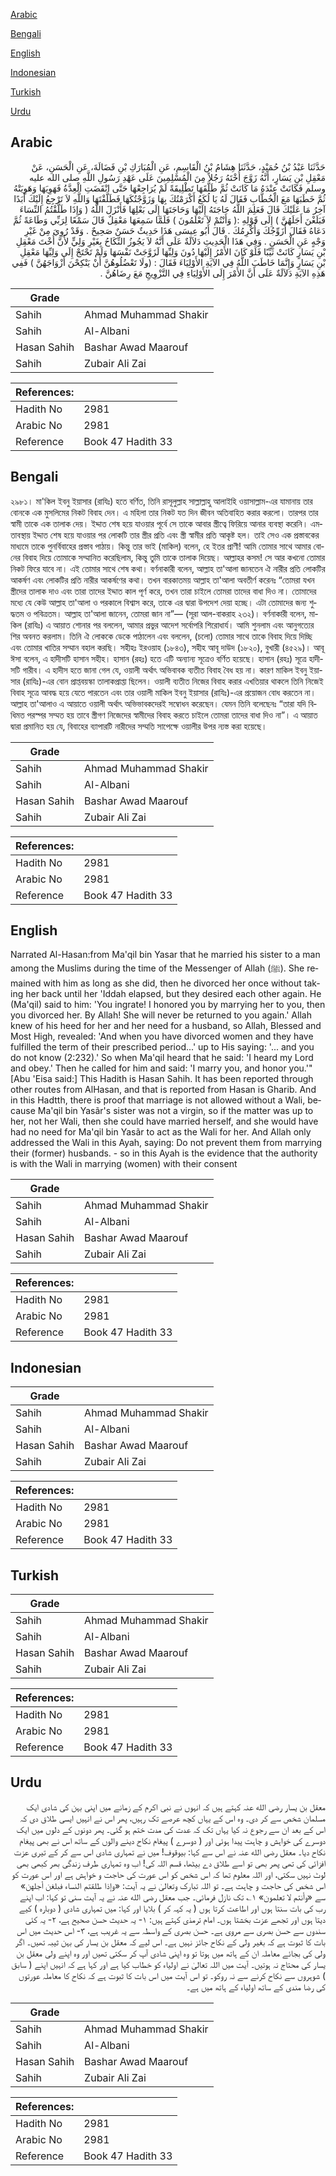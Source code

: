 [Arabic](#arabic)

[Bengali](#bengali)

[English](#english)

[Indonesian](#indonesian)

[Turkish](#turkish)

[Urdu](#urdu)

## Arabic


<div dir="rtl" lang="ar" style={{fontSize:'larger',backgroundColor:'#f8f9fa',padding:20}}>
حَدَّثَنَا عَبْدُ بْنُ حُمَيْدٍ، حَدَّثَنَا هِشَامُ بْنُ الْقَاسِمِ، عَنِ الْمُبَارَكِ بْنِ فَضَالَةَ، عَنِ الْحَسَنِ، عَنْ مَعْقِلِ بْنِ يَسَارٍ، أَنَّهُ زَوَّجَ أُخْتَهُ رَجُلاً مِنَ الْمُسْلِمِينَ عَلَى عَهْدِ رَسُولِ اللَّهِ صلى الله عليه وسلم فَكَانَتْ عِنْدَهُ مَا كَانَتْ ثُمَّ طَلَّقَهَا تَطْلِيقَةً لَمْ يُرَاجِعْهَا حَتَّى انْقَضَتِ الْعِدَّةُ فَهَوِيَهَا وَهَوِيَتْهُ ثُمَّ خَطَبَهَا مَعَ الْخُطَّابِ فَقَالَ لَهُ يَا لُكَعُ أَكْرَمْتُكَ بِهَا وَزَوَّجْتُكَهَا فَطَلَّقْتَهَا وَاللَّهِ لاَ تَرْجِعُ إِلَيْكَ أَبَدًا آخِرُ مَا عَلَيْكَ قَالَ فَعَلِمَ اللَّهُ حَاجَتَهُ إِلَيْهَا وَحَاجَتَهَا إِلَى بَعْلِهَا فَأَنْزَلَ اللَّهُ ‏(‏ وَإِذَا طَلَّقْتُمُ النِّسَاءَ فَبَلَغْنَ أَجَلَهُنَّ ‏)‏ إِلَى قَوْلِهِ ‏:‏‏(‏ وَأَنْتُمْ لاَ تَعْلَمُونَ ‏)‏ فَلَمَّا سَمِعَهَا مَعْقِلٌ قَالَ سَمْعًا لِرَبِّي وَطَاعَةً ثُمَّ دَعَاهُ فَقَالَ أُزَوِّجُكَ وَأُكْرِمُكَ ‏.‏ قَالَ أَبُو عِيسَى هَذَا حَدِيثٌ حَسَنٌ صَحِيحٌ ‏.‏ وَقَدْ رُوِيَ مِنْ غَيْرِ وَجْهٍ عَنِ الْحَسَنِ ‏.‏ وَفِي هَذَا الْحَدِيثِ دَلاَلَةٌ عَلَى أَنَّهُ لاَ يَجُوزُ النِّكَاحُ بِغَيْرِ وَلِيٍّ لأَنَّ أُخْتَ مَعْقِلِ بْنِ يَسَارٍ كَانَتْ ثَيِّبًا فَلَوْ كَانَ الأَمْرُ إِلَيْهَا دُونَ وَلِيِّهَا لَزَوَّجَتْ نَفْسَهَا وَلَمْ تَحْتَجْ إِلَى وَلِيِّهَا مَعْقِلِ بْنِ يَسَارٍ وَإِنَّمَا خَاطَبَ اللَّهُ فِي الآيَةِ الأَوْلِيَاءَ فَقَالَ ‏:‏ ‏(‏ولَا تَعْضُلُوهُنَّ أَنْ يَنْكِحْنَ أَزْوَاجَهُنَّ ‏)‏ فَفِي هَذِهِ الآيَةِ دَلاَلَةٌ عَلَى أَنَّ الأَمْرَ إِلَى الأَوْلِيَاءِ فِي التَّزْوِيجِ مَعَ رِضَاهُنَّ ‏.‏
</div>
<div style={{backgroundColor:'#f8f9fa',padding:20, marginBottom: 10}}><table> <thead> <tr> <th>Grade</th> <th></th> </tr> </thead> <tbody> <tr><td>Sahih</td><td>Ahmad Muhammad Shakir</td></tr><tr><td>Sahih</td><td>Al-Albani</td></tr><tr><td>Hasan Sahih</td><td>Bashar Awad Maarouf</td></tr><tr><td>Sahih</td><td>Zubair Ali Zai</td></tr></tbody></table><table> <thead> <tr> <th>References:</th> <th></th> </tr> </thead> <tbody><tr><td>Hadith No</td><td>2981</td></tr><tr><td>Arabic No</td><td>2981</td></tr><tr><td>Reference</td><td>Book 47 Hadith 33</td></tr></tbody></table></div>

## Bengali


<div dir="ltr" lang="bn" style={{fontSize:'larger',backgroundColor:'#f8f9fa',padding:20}}>
২৯৮১। মা'কিল ইবনু ইয়াসার (রাযিঃ) হতে বর্ণিত, তিনি রাসূলুল্লাহ সাল্লাল্লাহু আলাইহি ওয়াসাল্লাম-এর যামানায় তার বোনকে এক মুসলিমের নিকট বিবাহ দেন। এ মহিলা তার নিকট যত দিন জীবন অতিবাহিত করার করলো। তারপর তার স্বামী তাকে এক তালাক দেয়। ইদ্দাত শেষ হয়ে যাওয়ার পূর্বে সে তাকে আবার স্ত্রীত্বে ফিরিয়ে আনার ব্যবস্থা করেনি। এমতাবস্থায় ইদ্দাত শেষ হয়ে যাওয়ার পর লোকটি তার স্ত্রীর প্রতি এবং স্ত্রী স্বামীর প্রতি আকৃষ্ট হল। তাই সেও এক প্রস্তাবকের মাধ্যমে তাকে পুনর্বিবাহের প্রস্তাব পাঠায়। কিন্তু তার ভাই (মাকিল) বলেন, হে ইতর প্রাণী! আমি তোমার সাথে আমার বোনের বিবাহ দিয়ে তোমাকে সম্মানিত করেছিলাম, কিন্তু তুমি তাকে তালাক দিয়েছ। আল্লাহর কসম! সে আর কখনো তোমার নিকট ফিরে যাবে না। এই তোমার সাথে শেষ কথা। বর্ণনাকারী বলেন, আল্লাহ তা'আলা জানতেন ঐ নারীর প্রতি লোকটির আকর্ষণ এবং লোকটির প্রতি নারীর আকর্ষণের কথা। তখন বারকাতময় আল্লাহ তা'আলা অবতীর্ণ করেনঃ “তোমরা যখন স্ত্রীদের তালাক দাও এবং তারা তাদের ইদ্দাত কাল পূর্ণ করে, তখন তারা চাইলে তোমরা তাদের বাধা দিও না। তোমাদের মধ্যে যে কেউ আল্লাহ তা'আলা ও পরকালে বিশ্বাস করে, তাকে এর দ্বারা উপদেশ দেয়া হচ্ছে। এটা তোমাদের জন্য শুদ্ধতম ও পবিত্রতম। আল্লাহ তা'আলা জানেন, তোমরা জান না”— (সূরা আল-বাকরাহ ২৩২)। বর্ণনাকারী বলেন, মাকিল (রাযিঃ) এ আয়াত শোনার পর বললেন, আমার প্রভুর আদেশ সর্বোপরি শিরোধার্য। আমি শুনলাম এবং আনুগত্যের শির অবনত করলাম। তিনি ঐ লোককে ডেকে পাঠালেন এবং বললেন, (চলো) তোমার সাথে তাকে বিবাহ দিয়ে দিচ্ছি এবং তোমার খাতির সম্মান বহাল করছি। সহীহঃ ইরওয়াহ (১৮৪৩), সহীহ আবূ দাউদ (১৮২০), বুখারী (৪৫২৯)। আবূ ঈসা বলেন, এ হাদীসটি হাসান সহীহ। হাসান (রহঃ) হতে এটি অন্যান্য সূত্রেও বর্ণিত হয়েছে। হাসান (রহঃ) সূত্রে হাদীসটি গারীব। এ হাদীস হতে জানা গেল যে, ওয়ালী অর্থাৎ অভিবাবক ব্যতীত বিবাহ বৈধ হয় না। কারণ মাকিল ইবনু ইয়াসার (রাযিঃ)-এর বোন প্রাপ্তবয়স্কা তালাকপ্রাপ্তা ছিলেন। ওয়ালী ব্যতীত নিজের বিবাহ করার এখতিয়ার থাকলে তিনি নিজেই বিবাহ সূত্রে আবদ্ধ হয়ে যেতে পারতেন এবং তার ওয়ালী মাকিল ইবনু ইয়াসার (রাযিঃ)-এর প্রয়োজন বোধ করতেন না। আল্লাহ তা'আলাও এ আয়াতে ওয়ালী অর্থাৎ অভিভাবকদেরই সম্বোধন করেছেন। যেমন তিনি বলেছেনঃ “তারা যদি বিধিমত পরস্পর সম্মত হয় তাবে স্ত্রীগণ নিজেদের স্বামীদের বিবাহ করতে চাইলে তোমরা তাদের বাধা দিও না”। এ আয়াত দ্বারা প্রমানিত হয় যে, বিবাহের ব্যাপারটি নারীদের সম্মতি সাপেক্ষে ওয়ালীর উপর ন্যস্ত করা হয়েছে।
</div>
<div style={{backgroundColor:'#f8f9fa',padding:20, marginBottom: 10}}><table> <thead> <tr> <th>Grade</th> <th></th> </tr> </thead> <tbody> <tr><td>Sahih</td><td>Ahmad Muhammad Shakir</td></tr><tr><td>Sahih</td><td>Al-Albani</td></tr><tr><td>Hasan Sahih</td><td>Bashar Awad Maarouf</td></tr><tr><td>Sahih</td><td>Zubair Ali Zai</td></tr></tbody></table><table> <thead> <tr> <th>References:</th> <th></th> </tr> </thead> <tbody><tr><td>Hadith No</td><td>2981</td></tr><tr><td>Arabic No</td><td>2981</td></tr><tr><td>Reference</td><td>Book 47 Hadith 33</td></tr></tbody></table></div>

## English


<div dir="ltr" lang="en" style={{fontSize:'larger',backgroundColor:'#f8f9fa',padding:20}}>
Narrated Al-Hasan:from Ma'qil bin Yasar that he married his sister to a man among the Muslims during the time of the Messenger of Allah (ﷺ). She remained with him as long as she did, then he divorced her once without taking her back until her 'Iddah elapsed, but they desired each other again. He (Ma'qil) said to him: 'You ingrate! I honored you by marrying her to you, then you divorced her. By Allah! She will never be returned to you again.' Allah knew of his heed for her and her need for a husband, so Allah, Blessed and Most High, revealed: 'And when you have divorced women and they have fulfilled the term of their prescribed period...' up to His saying: '... and you do not know (2:232).' So when Ma'qil heard that he said: 'I heard my Lord and obey.' Then he called for him and said: 'I marry you, and honor you.'" [Abu 'Eisa said:] This Hadith is Hasan Sahih. It has been reported through other routes from AlHasan, and that is reported from Hasan is Gharib. And in this Hadtth, there is proof that marriage is not allowed without a Wali, because Ma'qil bin Yasãr's sister was not a virgin, so if the matter was up to her, not her Wali, then she could have married herself, and she would have had no need for Ma'qil bin Yasãr to act as the Wali for her. And Allah only addressed the Wali in this Ayah, saying: Do not prevent them from marrying their (former) husbands. - so in this Ayah is the evidence that the authority is with the Wali in marrying (women) with their consent
</div>
<div style={{backgroundColor:'#f8f9fa',padding:20, marginBottom: 10}}><table> <thead> <tr> <th>Grade</th> <th></th> </tr> </thead> <tbody> <tr><td>Sahih</td><td>Ahmad Muhammad Shakir</td></tr><tr><td>Sahih</td><td>Al-Albani</td></tr><tr><td>Hasan Sahih</td><td>Bashar Awad Maarouf</td></tr><tr><td>Sahih</td><td>Zubair Ali Zai</td></tr></tbody></table><table> <thead> <tr> <th>References:</th> <th></th> </tr> </thead> <tbody><tr><td>Hadith No</td><td>2981</td></tr><tr><td>Arabic No</td><td>2981</td></tr><tr><td>Reference</td><td>Book 47 Hadith 33</td></tr></tbody></table></div>

## Indonesian


<div dir="ltr" lang="id" style={{fontSize:'larger',backgroundColor:'#f8f9fa',padding:20}}>

</div>
<div style={{backgroundColor:'#f8f9fa',padding:20, marginBottom: 10}}><table> <thead> <tr> <th>Grade</th> <th></th> </tr> </thead> <tbody> <tr><td>Sahih</td><td>Ahmad Muhammad Shakir</td></tr><tr><td>Sahih</td><td>Al-Albani</td></tr><tr><td>Hasan Sahih</td><td>Bashar Awad Maarouf</td></tr><tr><td>Sahih</td><td>Zubair Ali Zai</td></tr></tbody></table><table> <thead> <tr> <th>References:</th> <th></th> </tr> </thead> <tbody><tr><td>Hadith No</td><td>2981</td></tr><tr><td>Arabic No</td><td>2981</td></tr><tr><td>Reference</td><td>Book 47 Hadith 33</td></tr></tbody></table></div>

## Turkish


<div dir="ltr" lang="tr" style={{fontSize:'larger',backgroundColor:'#f8f9fa',padding:20}}>

</div>
<div style={{backgroundColor:'#f8f9fa',padding:20, marginBottom: 10}}><table> <thead> <tr> <th>Grade</th> <th></th> </tr> </thead> <tbody> <tr><td>Sahih</td><td>Ahmad Muhammad Shakir</td></tr><tr><td>Sahih</td><td>Al-Albani</td></tr><tr><td>Hasan Sahih</td><td>Bashar Awad Maarouf</td></tr><tr><td>Sahih</td><td>Zubair Ali Zai</td></tr></tbody></table><table> <thead> <tr> <th>References:</th> <th></th> </tr> </thead> <tbody><tr><td>Hadith No</td><td>2981</td></tr><tr><td>Arabic No</td><td>2981</td></tr><tr><td>Reference</td><td>Book 47 Hadith 33</td></tr></tbody></table></div>

## Urdu


<div dir="rtl" lang="ur" style={{fontSize:'larger',backgroundColor:'#f8f9fa',padding:20}}>
معقل بن یسار رضی الله عنہ کہتے ہیں کہ انہوں نے نبی اکرم کے زمانے میں اپنی بہن کی شادی ایک مسلمان شخص سے کر دی۔ وہ اس کے یہاں کچھ عرصے تک رہیں، پھر اس نے انہیں ایسی طلاق دی کہ اس کے بعد ان سے رجوع نہ کیا یہاں تک کہ عدت کی مدت ختم ہو گئی۔ پھر دونوں کے دلوں میں ایک دوسرے کی خواہش و چاہت پیدا ہوئی اور ( دوسرے ) پیغام نکاح دینے والوں کے ساتھ اس نے بھی پیغام نکاح دیا۔ معقل رضی الله عنہ نے اس سے کہا: بیوقوف! میں نے تمہاری شادی اس سے کر کے تیری عزت افزائی کی تھی پھر بھی تو اسے طلاق دے بیٹھا، قسم اللہ کی! اب وہ تمہاری طرف زندگی بھر کبھی بھی لوٹ نہیں سکتی، اور اللہ معلوم تھا کہ اس شخص کو اس عورت کی حاجت و خواہش ہے اور اس عورت کو اس شخص کی حاجت و چاہت ہے۔ تو اللہ تبارک وتعالیٰ نے یہ آیت: «وإذا طلقتم النساء فبلغن أجلهن» سے «وأنتم لا تعلمون» ۱؎ تک نازل فرمائی۔ جب معقل رضی الله عنہ نے یہ آیت سنی تو کہا: اب اپنے رب کی بات سنتا ہوں اور اطاعت کرتا ہوں ( یہ کہہ کر ) بلایا اور کہا: میں تمہاری شادی ( دوبارہ ) کیے دیتا ہوں اور تجھے عزت بخشتا ہوں۔ امام ترمذی کہتے ہیں: ۱- یہ حدیث حسن صحیح ہے، ۲- یہ کئی سندوں سے حسن بصری سے مروی ہے۔ حسن بصری کے واسطہ سے یہ غریب ہے، ۳- اس حدیث میں اس بات کا ثبوت ہے کہ بغیر ولی کے نکاح جائز نہیں ہے۔ اس لیے کہ معقل بن یسار کی بہن ثیبہ تھیں۔ اگر ولی کی بجائے معاملہ ان کے ہاتھ میں ہوتا تو وہ اپنی شادی آپ کر سکتی تھیں اور وہ اپنے ولی معقل بن یسار کی محتاج نہ ہوتیں۔ آیت میں اللہ تعالیٰ نے اولیاء کو خطاب کیا ہے اور کہا ہے کہ انہیں اپنے ( سابق ) شوہروں سے نکاح کرنے سے نہ روکو۔ تو اس آیت میں اس بات کا ثبوت ہے کہ نکاح کا معاملہ عورتوں کی رضا مندی کے ساتھ اولیاء کے ہاتھ میں ہے۔
</div>
<div style={{backgroundColor:'#f8f9fa',padding:20, marginBottom: 10}}><table> <thead> <tr> <th>Grade</th> <th></th> </tr> </thead> <tbody> <tr><td>Sahih</td><td>Ahmad Muhammad Shakir</td></tr><tr><td>Sahih</td><td>Al-Albani</td></tr><tr><td>Hasan Sahih</td><td>Bashar Awad Maarouf</td></tr><tr><td>Sahih</td><td>Zubair Ali Zai</td></tr></tbody></table><table> <thead> <tr> <th>References:</th> <th></th> </tr> </thead> <tbody><tr><td>Hadith No</td><td>2981</td></tr><tr><td>Arabic No</td><td>2981</td></tr><tr><td>Reference</td><td>Book 47 Hadith 33</td></tr></tbody></table></div>